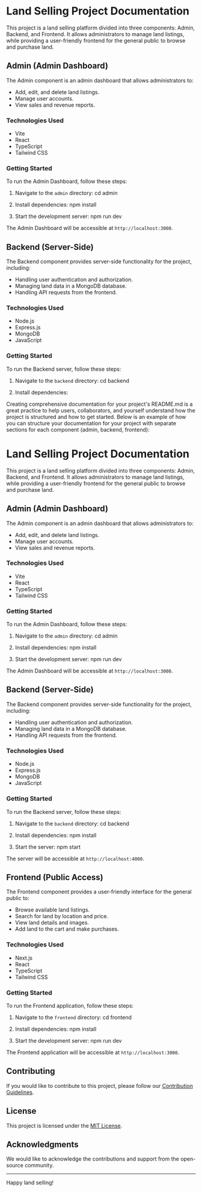 # Land Selling Project Documentation

This project is a land selling platform divided into three components: Admin, Backend, and Frontend. It allows administrators to manage land listings, while providing a user-friendly frontend for the general public to browse and purchase land.

## Admin (Admin Dashboard)

The Admin component is an admin dashboard that allows administrators to:

- Add, edit, and delete land listings.
- Manage user accounts.
- View sales and revenue reports.

### Technologies Used

- Vite
- React
- TypeScript
- Tailwind CSS

### Getting Started

To run the Admin Dashboard, follow these steps:

1. Navigate to the `admin` directory:
cd admin


2. Install dependencies:
npm install



3. Start the development server:
npm run dev




The Admin Dashboard will be accessible at `http://localhost:3000`.

## Backend (Server-Side)

The Backend component provides server-side functionality for the project, including:

- Handling user authentication and authorization.
- Managing land data in a MongoDB database.
- Handling API requests from the frontend.

### Technologies Used

- Node.js
- Express.js
- MongoDB
- JavaScript

### Getting Started

To run the Backend server, follow these steps:

1. Navigate to the `backend` directory:
cd backend


2. Install dependencies:

Creating comprehensive documentation for your project's README.md is a great practice to help users, collaborators, and yourself understand how the project is structured and how to get started. Below is an example of how you can structure your documentation for your project with separate sections for each component (admin, backend, frontend):


# Land Selling Project Documentation

This project is a land selling platform divided into three components: Admin, Backend, and Frontend. It allows administrators to manage land listings, while providing a user-friendly frontend for the general public to browse and purchase land.

## Admin (Admin Dashboard)

The Admin component is an admin dashboard that allows administrators to:

- Add, edit, and delete land listings.
- Manage user accounts.
- View sales and revenue reports.

### Technologies Used

- Vite
- React
- TypeScript
- Tailwind CSS

### Getting Started

To run the Admin Dashboard, follow these steps:

1. Navigate to the `admin` directory:
cd admin


2. Install dependencies:
npm install



3. Start the development server:
npm run dev



The Admin Dashboard will be accessible at `http://localhost:3000`.

## Backend (Server-Side)

The Backend component provides server-side functionality for the project, including:

- Handling user authentication and authorization.
- Managing land data in a MongoDB database.
- Handling API requests from the frontend.

### Technologies Used

- Node.js
- Express.js
- MongoDB
- JavaScript

### Getting Started

To run the Backend server, follow these steps:

1. Navigate to the `backend` directory:
cd backend



2. Install dependencies:
npm install



3. Start the server:
npm start


The server will be accessible at `http://localhost:4000`.

## Frontend (Public Access)

The Frontend component provides a user-friendly interface for the general public to:

- Browse available land listings.
- Search for land by location and price.
- View land details and images.
- Add land to the cart and make purchases.

### Technologies Used

- Next.js
- React
- TypeScript
- Tailwind CSS

### Getting Started

To run the Frontend application, follow these steps:

1. Navigate to the `frontend` directory:
cd frontend


2. Install dependencies:
npm install


3. Start the development server:
npm run dev



The Frontend application will be accessible at `http://localhost:3000`.

## Contributing

If you would like to contribute to this project, please follow our [Contribution Guidelines](CONTRIBUTING.md).

## License

This project is licensed under the [MIT License](LICENSE).

## Acknowledgments

We would like to acknowledge the contributions and support from the open-source community.

---

Happy land selling!




